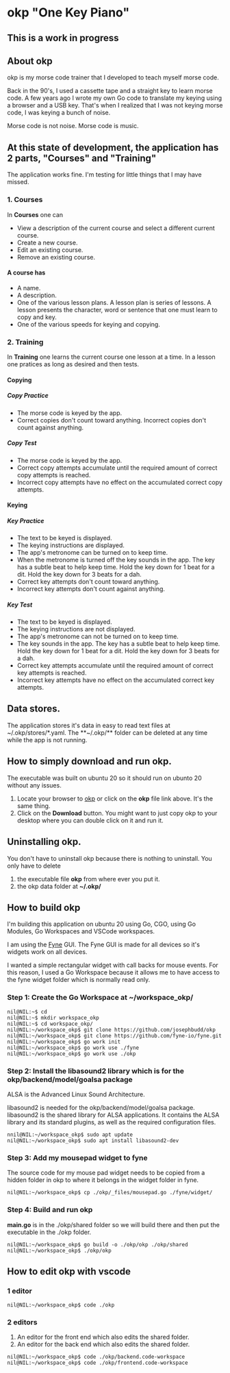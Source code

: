 # okp "One Key Piano"

## This is a work in progress

## About okp

okp is my morse code trainer that I developed to teach myself morse code.

Back in the 90's, I used a cassette tape and a straight key to learn morse code. A few years ago I wrote my own Go code to translate my keying using a browser and a USB key. That's when I realized that I was not keying morse code, I was keying a bunch of noise.

Morse code is not noise. Morse code is music.

## At this state of development, the application has 2 parts, "Courses" and "Training"

The application works fine. I'm testing for little things that I may have missed.

### 1. Courses

In **Courses** one can

* View a description of the current course and select a different current course.
* Create a new course.
* Edit an existing course.
* Remove an existing course.

#### A course has

* A name.
* A description.
* One of the various lesson plans. A lesson plan is series of lessons. A lesson presents the character, word or sentence that one must learn to copy and key.
* One of the various speeds for keying and copying.

### 2. Training

In **Training** one learns the current course one lesson at a time. In a lesson one pratices as long as desired and then tests.

#### Copying

##### Copy Practice

* The morse code is keyed by the app.
* Correct copies don't count toward anything. Incorrect copies don't count against anything.

##### Copy Test

* The morse code is keyed by the app.
* Correct copy attempts accumulate until the required amount of correct copy attempts is reached.
* Incorrect copy attempts have no effect on the accumulated correct copy attempts.

#### Keying

##### Key Practice

* The text to be keyed is displayed.
* The keying instructions are displayed.
* The app's metronome can be turned on to keep time.
* When the metronome is turned off the key sounds in the app. The key has a subtle beat to help keep time. Hold the key down for 1 beat for a dit. Hold the key down for 3 beats for a dah.
* Correct key attempts don't count toward anything.
* Incorrect key attempts don't count against anything.

##### Key Test

* The text to be keyed is displayed.
* The keying instructions are not displayed.
* The app's metronome can not be turned on to keep time.
* The key sounds in the app. The key has a subtle beat to help keep time. Hold the key down for 1 beat for a dit. Hold the key down for 3 beats for a dah.
* Correct key attempts accumulate until the required amount of correct key attempts is reached.
* Incorrect key attempts have no effect on the accumulated correct key attempts.

## Data stores.

The application stores it's data in easy to read text files at ~/.okp/stores/*.yaml. The **~/.okp/** folder can be deleted at any time while the app is not running.

## How to simply download and run okp.

The executable was built on ubuntu 20 so it should run on ubunto 20 without any issues.

1. Locate your browser to [okp](https://github.com/josephbudd/okp/blob/master/okp) or click on the **okp** file link above. It's the same thing.
1. Click on the **Download** button. You might want to just copy okp to your desktop where you can double click on it and run it.

## Uninstalling okp.

You don't have to uninstall okp because there is nothing to uninstall. You only have to delete

1. the executable file **okp** from where ever you put it.
1. the okp data folder at **~/.okp/**

## How to build okp

I'm building this application on ubuntu 20 using Go, CGO, using Go Modules, Go Workspaces and VSCode workspaces.

I am using the [Fyne](https://fyne.io/) GUI. The Fyne GUI is made for all devices so it's widgets work on all devices.

I wanted a simple rectangular widget with call backs for mouse events. For this reason, I used a Go Workspace because it allows me to have access to the fyne widget folder which is normally read only.

### Step 1: Create the Go Workspace at ~/workspace_okp/

```shell
nil@NIL:~$ cd
nil@NIL:~$ mkdir workspace_okp
nil@NIL:~$ cd workspace_okp/
nil@NIL:~/workspace_okp$ git clone https://github.com/josephbudd/okp
nil@NIL:~/workspace_okp$ git clone https://github.com/fyne-io/fyne.git
nil@NIL:~/workspace_okp$ go work init
nil@NIL:~/workspace_okp$ go work use ./fyne
nil@NIL:~/workspace_okp$ go work use ./okp
```

### Step 2: Install the libasound2 library which is for the okp/backend/model/goalsa package

ALSA is the Advanced Linux Sound Architecture.

libasound2 is needed for the okp/backend/model/goalsa package. libasound2 is the shared library for ALSA applications. It contains the ALSA library and its standard plugins, as well as the required configuration files.

```shell
nnil@NIL:~/workspace_okp$ sudo apt update
nil@NIL:~/workspace_okp$ sudo apt install libasound2-dev
```

### Step 3: Add my mousepad widget to fyne

The source code for my mouse pad widget needs to be copied from a hidden folder in okp to where it belongs in the widget folder in fyne.

```shell
nil@NIL:~/workspace_okp$ cp ./okp/_files/mousepad.go ./fyne/widget/
```

### Step 4: Build and run okp

**main.go** is in the ./okp/shared folder so we will build there and then put the executable in the ./okp folder.

```shell
nil@NIL:~/workspace_okp$ go build -o ./okp/okp ./okp/shared
nil@NIL:~/workspace_okp$ ./okp/okp
```

## How to edit okp with vscode

### 1 editor

```shell
nil@NIL:~/workspace_okp$ code ./okp
```

### 2 editors

1. An editor for the front end which also edits the shared folder.
1. An editor for the back end which also edits the shared folder.


```shell
nil@NIL:~/workspace_okp$ code ./okp/backend.code-workspace 
nil@NIL:~/workspace_okp$ code ./okp/frontend.code-workspace 
```


